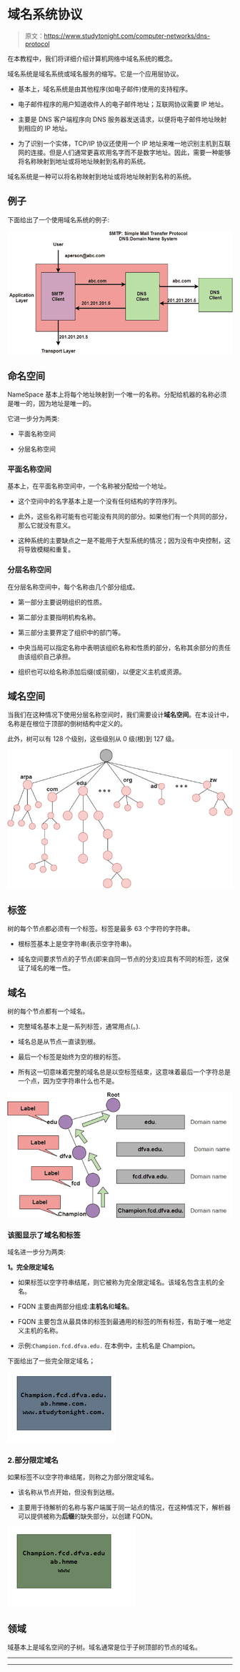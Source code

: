 # 域名系统协议

> 原文：<https://www.studytonight.com/computer-networks/dns-protocol>

在本教程中，我们将详细介绍计算机网络中域名系统的概念。

域名系统是域名系统或域名服务的缩写。它是一个应用层协议。

*   基本上，域名系统是由其他程序(如电子邮件)使用的支持程序。

*   电子邮件程序的用户知道收件人的电子邮件地址；互联网协议需要 IP 地址。

*   主要是 DNS 客户端程序向 DNS 服务器发送请求，以便将电子邮件地址映射到相应的 IP 地址。

*   为了识别一个实体，TCP/IP 协议还使用一个 IP 地址来唯一地识别主机到互联网的连接。但是人们通常更喜欢用名字而不是数字地址。因此，需要一种能够将名称映射到地址或将地址映射到名称的系统。

域名系统是一种可以将名称映射到地址或将地址映射到名称的系统。

## 例子

下面给出了一个使用域名系统的例子:

![](img/a7beb5209ce27ade69aa36ec9f749f20.png)

## 命名空间

NameSpace 基本上将每个地址映射到一个唯一的名称。分配给机器的名称必须是唯一的，因为地址是唯一的。

它进一步分为两类:

*   平面名称空间

*   分层名称空间

### 平面名称空间

基本上，在平面名称空间中，一个名称被分配给一个地址。

*   这个空间中的名字基本上是一个没有任何结构的字符序列。

*   此外，这些名称可能有也可能没有共同的部分。如果他们有一个共同的部分，那么它就没有意义。

*   这种系统的主要缺点之一是不能用于大型系统的情况；因为没有中央控制，这将导致模糊和重复。

### 分层名称空间

在分层名称空间中，每个名称由几个部分组成。

*   第一部分主要说明组织的性质。

*   第二部分主要指明机构名称。

*   第三部分主要界定了组织中的部门等。

*   中央当局可以指定名称中表明该组织名称和性质的部分，名称其余部分的责任由该组织自己承担。

*   组织也可以给名称添加后缀(或前缀)，以便定义主机或资源。

## 域名空间

当我们在这种情况下使用分层名称空间时，我们需要设计**域名空间**。在本设计中，名称是在根位于顶部的倒树结构中定义的。

此外，树可以有 128 个级别，这些级别从 0 级(根)到 127 级。

![](img/82e9d812e5ca5e933fde2c117c9cd62c.png)

## 标签

树的每个节点都必须有一个标签。标签是最多 63 个字符的字符串。

*   根标签基本上是空字符串(表示空字符串)。

*   域名空间要求节点的子节点(即来自同一节点的分支)应具有不同的标签，这保证了域名的唯一性。

## 域名

树的每个节点都有一个域名。

*   完整域名基本上是一系列标签，通常用点(。).

*   域名总是从节点一直读到根。

*   最后一个标签是始终为空的根的标签。

*   所有这一切意味着完整的域名总是以空标签结束，这意味着最后一个字符总是一个点，因为空字符串什么也不是。

![](img/fc8be848f6caa0d549712dcdbab058cc.png)

### 该图显示了域名和标签

域名进一步分为两类:

**1。完全限定域名**

*   如果标签以空字符串结尾，则它被称为完全限定域名。该域名包含主机的全名。

*   FQDN 主要由两部分组成:**主机名**和**域名**。

*   FQDN 主要包含从最具体的标签到最通用的标签的所有标签，有助于唯一地定义主机的名称。

*   示例:`Champion.fcd.dfva.edu.` 在本例中，主机名是 Champion。

下面给出了一些完全限定域名；

![](img/4d4e973d7c00e02da5e6a3bf6e8363f1.png)

### 2.部分限定域名

如果标签不以空字符串结尾，则称之为部分限定域名。

*   该名称从节点开始，但没有到达根。

*   主要用于待解析的名称与客户端属于同一站点的情况，在这种情况下，解析器可以提供被称为**后缀**的缺失部分，以创建 FQDN。

![](img/0b001b344b400453356535e6d341032c.png)

## 领域

域基本上是域名空间的子树。域名通常是位于子树顶部的节点的域名。



* * *

* * *